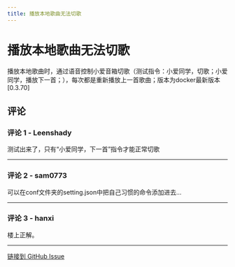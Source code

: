 ```yaml
---
title: 播放本地歌曲无法切歌
---
```


# 播放本地歌曲无法切歌

播放本地歌曲时，通过语音控制小爱音箱切歌（测试指令：小爱同学，切歌；小爱同学，播放下一首；），每次都是重新播放上一首歌曲；版本为docker最新版本[0.3.70]

## 评论


### 评论 1 - Leenshady

测试出来了，只有“小爱同学，下一首”指令才能正常切歌

---

### 评论 2 - sam0773

可以在conf文件夹的setting.json中把自己习惯的命令添加进去...

---

### 评论 3 - hanxi

楼上正解。

---
[链接到 GitHub Issue](https://github.com/hanxi/xiaomusic/issues/350)
